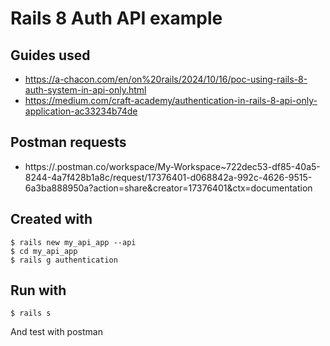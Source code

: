 # Rails 8 Auth API example

## Guides used

- https://a-chacon.com/en/on%20rails/2024/10/16/poc-using-rails-8-auth-system-in-api-only.html
- https://medium.com/craft-academy/authentication-in-rails-8-api-only-application-ac33234b74de

## Postman requests

- https://.postman.co/workspace/My-Workspace~722dec53-df85-40a5-8244-4a7f428b1a8c/request/17376401-d068842a-992c-4626-9515-6a3ba888950a?action=share&creator=17376401&ctx=documentation

## Created with

```
$ rails new my_api_app --api
$ cd my_api_app
$ rails g authentication
```

## Run with

`$ rails s`

And test with postman